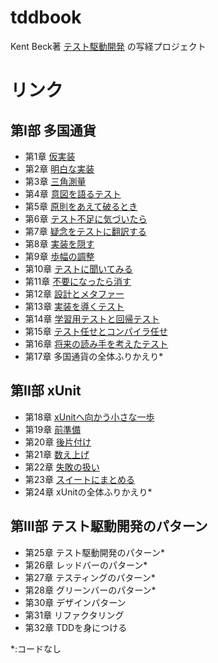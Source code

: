 # tddbook
Kent Beck著 [テスト駆動開発](https://tatsu-zine.com/books/test-driven-development) の写経プロジェクト

# リンク
## 第I部 多国通貨
- 第1章 [仮実装](../../releases/tag/1-1)
- 第2章 [明白な実装](../../releases/tag/1-2)
- 第3章 [三角測量](../../releases/tag/1-3)
- 第4章 [意図を語るテスト](../../releases/tag/1-4)
- 第5章 [原則をあえて破るとき](../../releases/tag/1-5)
- 第6章 [テスト不足に気づいたら](../../releases/tag/1-6)
- 第7章 [疑念をテストに翻訳する](../../releases/tag/1-7)
- 第8章 [実装を隠す](../../releases/tag/1-8)
- 第9章 [歩幅の調整](../../releases/tag/1-9)
- 第10章 [テストに聞いてみる](../../releases/tag/1-10)
- 第11章 [不要になったら消す](../../releases/tag/1-11)
- 第12章 [設計とメタファー](../../releases/tag/1-12)
- 第13章 [実装を導くテスト](../../releases/tag/1-13)
- 第14章 [学習用テストと回帰テスト](../../releases/tag/1-14)
- 第15章 [テスト任せとコンパイラ任せ](../../releases/tag/1-15)
- 第16章 [将来の読み手を考えたテスト](../../releases/tag/1-16)
- 第17章 多国通貨の全体ふりかえり*
## 第II部 xUnit
- 第18章 [xUnitへ向かう小さな一歩](../../../tddbook-xunit/releases/tag/2-18)
- 第19章 [前準備](../../../tddbook-xunit/releases/tag/2-19)
- 第20章 [後片付け](../../../tddbook-xunit/releases/tag/2-20)
- 第21章 [数え上げ](../../../tddbook-xunit/releases/tag/2-21)
- 第22章 [失敗の扱い](../../../tddbook-xunit/releases/tag/2-22)
- 第23章 [スイートにまとめる](../../../tddbook-xunit/releases/tag/2-23)
- 第24章 xUnitの全体ふりかえり*
## 第III部 テスト駆動開発のパターン
- 第25章 テスト駆動開発のパターン*
- 第26章 レッドバーのパターン*
- 第27章 テスティングのパターン*
- 第28章 グリーンバーのパターン*
- 第30章 デザインパターン
- 第31章 リファクタリング
- 第32章 TDDを身につける

*:コードなし
